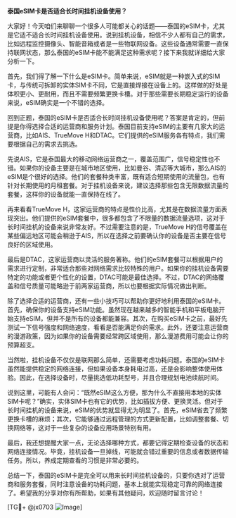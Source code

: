 **泰国eSIM卡是否适合长时间挂机设备使用？**

大家好！今天咱们来聊聊一个很多人可能都关心的话题——泰国的eSIM卡，尤其是它适不适合长时间挂机设备使用。说到挂机设备，相信不少人都有自己的需求，比如远程监控摄像头、智能音箱或者是一些物联网设备。这些设备通常需要一直保持联网状态，那么泰国的eSIM卡能不能满足这种需求呢？接下来我就详细给大家分析一下。

首先，我们得了解一下什么是eSIM卡。简单来说，eSIM就是一种嵌入式的SIM卡，与传统可拆卸的实体SIM卡不同，它是直接焊接在设备上的。这样做的好处是体积更小、更耐用，而且不需要频繁更换卡槽。对于那些需要长期稳定运行的设备来说，eSIM确实是一个不错的选择。

回到正题，泰国的eSIM卡是否适合长时间挂机设备使用呢？答案是肯定的，但前提是你得选择合适的运营商和服务计划。泰国目前支持eSIM的主要有几家大的运营商，比如AIS、TrueMove H和DTAC。它们提供的eSIM服务各有特点，我们需要根据自己的需求去挑选。

先说AIS，它是泰国最大的移动网络运营商之一，覆盖范围广，信号稳定性也不错。如果你的设备主要是在城市地区使用，比如曼谷、清迈等大城市，那么AIS的eSIM是个很好的选择。他们的套餐种类丰富，既有适合短期使用的流量包，也有针对长期使用的月租套餐。对于挂机设备来说，建议选择那些包含无限数据流量的套餐，这样你的设备就能一直保持在线了。

再来看看TrueMove H，这家运营商的特点是性价比高，尤其是在数据流量方面表现突出。他们提供的eSIM套餐中，很多都包含了不限量的数据流量选项，这对于长时间挂机的设备来说非常友好。不过需要注意的是，TrueMove H的信号覆盖在某些偏远地区可能会稍逊于AIS，所以在选择之前要确认你的设备是否主要在信号良好的区域使用。

最后是DTAC，这家运营商以灵活的服务著称。他们的eSIM套餐可以根据用户的需求进行定制，非常适合那些对网络需求比较特殊的用户。如果你的挂机设备需要特定的功能或者更个性化的设置，DTAC可能是最佳选择。不过，DTAC的网络覆盖和信号质量可能略逊于前两家运营商，所以也要根据实际情况做出判断。

除了选择合适的运营商，还有一些小技巧可以帮助你更好地利用泰国的eSIM卡。首先，确保你的设备支持eSIM功能。虽然现在越来越多的智能手机和平板电脑开始支持eSIM，但并不是所有的设备都能兼容。其次，在购买eSIM卡之前，最好先测试一下信号强度和网络速度，看看是否能满足你的需求。此外，还要注意运营商的漫游政策，因为如果你的设备需要经常跨区域使用，那么漫游费用可能会让你的预算超支。

当然啦，挂机设备不仅仅是联网那么简单，还需要考虑功耗问题。泰国的eSIM卡虽然能提供稳定的网络连接，但如果设备本身耗电过高，还是会影响整体使用体验。因此，在选择设备时，尽量挑选低功耗型号，并且合理规划电池续航时间。

说到这里，可能有人会问：“既然eSIM这么方便，那为什么不直接用本地的实体SIM卡呢？”确实，实体SIM卡也有它的优势，比如插拔方便、更换灵活。但对于长时间挂机的设备来说，eSIM的优势就显得尤为明显了。首先，eSIM省去了频繁更换卡槽的麻烦；其次，它能够通过远程管理的方式更新配置，比如调整套餐、切换网络等，这对于一些复杂的设备应用场景特别有用。

最后，我还想提醒大家一点，无论选择哪种方式，都要记得定期检查设备的状态和网络连接情况。毕竟，挂机设备一旦掉线，可能就会错过重要的信息或者数据传输任务。所以，养成定期查看的习惯是非常必要的。

总结一下，泰国的eSIM卡是完全可以用来长时间挂机设备的，只要你选对了运营商和服务套餐，同时注意设备的功耗问题，基本上就能实现稳定可靠的网络连接了。希望我的分享对你有所帮助，如果有其他疑问，欢迎随时留言讨论！

[TG💪+ @jx0703 ![Image](https://github.com/user-attachments/assets/dbca1d08-cadb-493c-b0ec-ad6f7a83f270)]
